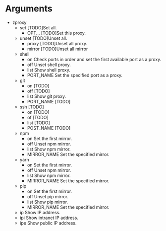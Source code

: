 # Arguments

- zproxy
  - set  [TODO]Set all.
    - OPT...  [TODO]Set this proxy.
  - unset  [TODO]Unset all.
    - proxy  [TODO]Unset all proxy.
    - mirror  [TODO]Unset all mirror
  - shell
    - on  Check ports in order and set the first available port as a proxy.
    - off  Unset shell proxy.
    - list  Show shell proxy.
    - PORT_NAME  Set the specified port as a proxy.
  - git
    - on  [TODO]
    - off  [TODO]
    - list  Show git proxy.
    - PORT_NAME  [TODO]
  - ssh  [TODO]
    - on  [TODO]
    - of  [TODO]
    - list  [TODO]
    - POST_NAME  [TODO]
  - npm
    - on  Set the first mirror.
    - off  Unset npm mirror.
    - list  Show npm mirror.
    - MIRROR_NAME  Set the specified mirror.
  - yarn
    - on  Set the first mirror.
    - off  Unset npm mirror.
    - list  Show npm mirror.
    - MIRROR_NAME  Set the specified mirror.
  - pip
    - on  Set the first mirror.
    - off  Unset pip mirror.
    - list  Show pip mirror.
    - MIRROR_NAME  Set the specified mirror.
  - ip  Show IP address.
  - ipi  Show intranet IP address.
  - ipe  Show public IP address.